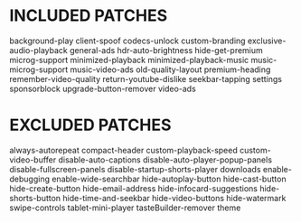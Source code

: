 # INCLUDED PATCHES
background-play
client-spoof
codecs-unlock
custom-branding
exclusive-audio-playback
general-ads
hdr-auto-brightness
hide-get-premium
microg-support
minimized-playback
minimized-playback-music
music-microg-support
music-video-ads
old-quality-layout
premium-heading
remember-video-quality
return-youtube-dislike
seekbar-tapping
settings
sponsorblock
upgrade-button-remover
video-ads
# EXCLUDED PATCHES
always-autorepeat
compact-header
custom-playback-speed
custom-video-buffer
disable-auto-captions
disable-auto-player-popup-panels
disable-fullscreen-panels
disable-startup-shorts-player
downloads
enable-debugging
enable-wide-searchbar
hide-autoplay-button
hide-cast-button
hide-create-button
hide-email-address
hide-infocard-suggestions
hide-shorts-button
hide-time-and-seekbar
hide-video-buttons
hide-watermark
swipe-controls
tablet-mini-player
tasteBuilder-remover
theme
